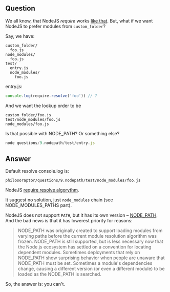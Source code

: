 ## Question

We all know, that NodeJS _require_ works [like that](https://nodejs.org/api/modules.html#modules_loading_from_node_modules_folders). But, what if we want NodeJS to prefer modules from `custom_folder`?

Say, we have:

```
custom_folder/
  foo.js
node_modules/
  foo.js
test/
  entry.js
  node_modules/
    foo.js
```

entry.js:

```js
console.log(require.resolve('foo')) // ?
```

And we want the lookup order to be

```
custom_folder/foo.js
test/node_modules/foo.js
node_modules/foo.js
```

Is that possible with NODE_PATH? Or something else?

```js
node questions/9.nodepath/test/entry.js
```

## Answer

Default resolve console.log is:

```
philosoraptor/questions/9.nodepath/test/node_modules/foo.js
```

NodeJS [require resolve algorythm](https://nodejs.org/dist/latest-v9.x/docs/api/modules.html#modules_all_together).

It suggest no solution, just `node_modules` chain (see NODE_MODULES_PATHS part).

NodeJS does not support `PATH`, but it has its own version – [NODE_PATH](https://nodejs.org/dist/latest-v9.x/docs/api/modules.html#modules_loading_from_the_global_folders). And the bad news is that it has lowerest priority for reasons:

> NODE_PATH was originally created to support loading modules from varying paths before the current module resolution algorithm was frozen.
> NODE_PATH is still supported, but is less necessary now that the Node.js ecosystem has settled on a convention for locating dependent modules. Sometimes deployments that rely on NODE_PATH show surprising behavior when people are unaware that NODE_PATH must be set. Sometimes a module's dependencies change, causing a different version (or even a different module) to be loaded as the NODE_PATH is searched.

So, the answer is: you can't.

